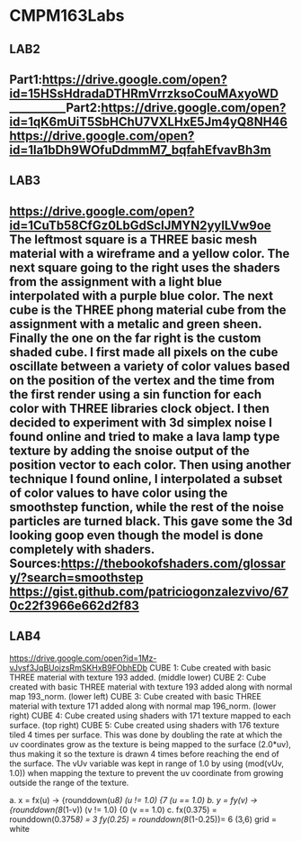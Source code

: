 # CMPM163Labs


LAB2
------------------------------------------------------------------------
Part1:https://drive.google.com/open?id=15HSsHdradaDTHRmVrrzksoCouMAxyoWD
__________Part2:https://drive.google.com/open?id=1qK6mUiT5SbHChU7VXLHxE5Jm4yQ8NH46
https://drive.google.com/open?id=1Ia1bDh9WOfuDdmmM7_bqfahEfvavBh3m
------------------------------------------------------------------------
LAB3
------------------------------------------------------------------------
https://drive.google.com/open?id=1CuTb58CfGz0LbGdSclJMYN2yylLVw9oe
The leftmost square is a THREE basic mesh material with a wireframe and a yellow color.
The next square going to the right uses the shaders from the assignment with a light blue interpolated
with a purple blue color. The next cube is the THREE phong material cube from the assignment with a metalic and green sheen.
Finally the one on the far right is the custom shaded cube. I first made all pixels on the cube oscillate between a variety of color values based on the position
of the vertex and the time from the first render using a sin function for each color with THREE libraries clock object. I then decided to experiment with 3d simplex
noise I found online and tried to make a lava lamp type texture by adding the snoise output of the position vector to each color. Then using another technique I found online, I interpolated a
subset of color values to have color using the smoothstep function, while the rest of the noise particles are turned black. This gave some the 3d looking goop even though the model
is done completely with shaders.
Sources:https://thebookofshaders.com/glossary/?search=smoothstep
https://gist.github.com/patriciogonzalezvivo/670c22f3966e662d2f83
------------------------------------------------------------------------
LAB4
------------------------------------------------------------------------
https://drive.google.com/open?id=1Mz-vJvsf3JqBUoizsRmSKHxB9FObhEDb
CUBE 1: Cube created with basic THREE material with texture 193 added. (middle lower)
CUBE 2: Cube created with basic THREE material with texture 193 added along with normal map 193_norm. (lower left)
CUBE 3: Cube created with basic THREE material with texture 171 added along with normal map 196_norm. (lower right)
CUBE 4: Cube created using shaders with 171 texture mapped to each surface. (top right)
CUBE 5:  Cube created using shaders with 176 texture tiled 4 times per surface. This was done by doubling the rate at which the uv coordinates grow
as the texture is being mapped to the surface (2.0*uv), thus making it so the texture is drawn 4 times before reaching the end of the surface. The vUv variable
was kept in range of 1.0 by using (mod(vUv, 1.0)) when mapping the texture to prevent the uv coordinate from growing outside the range of the texture.

a. x = fx(u) -> {rounddown(u*8) (u != 1.0)
               {7 (u == 1.0)
b. y = fy(v) -> {rounddown(8*(1-v)) (v != 1.0)
               {0 (v == 1.0)
c. fx(0.375) = rounddown(0.375*8) = 3
   fy(0.25) =  rounddown(8*(1-0.25))= 6
   (3,6) grid = white
